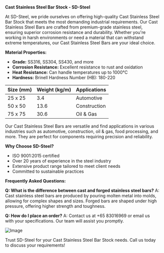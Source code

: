 **Cast Stainless Steel Bar Stock - SD-Steel**

At SD-Steel, we pride ourselves on offering high-quality Cast Stainless Steel Bar Stock that meets the most demanding industrial requirements. Our Cast Stainless Steel Bars are crafted from premium-grade stainless steel, ensuring superior corrosion resistance and durability. Whether you're working in harsh environments or need a material that can withstand extreme temperatures, our Cast Stainless Steel Bars are your ideal choice.

**Material Properties:**
- **Grade:** SS316, SS304, SS430, and more
- **Corrosion Resistance:** Excellent resistance to rust and oxidation
- **Heat Resistance:** Can handle temperatures up to 1000°C
- **Hardness:** Brinell Hardness Number (HB): 180-220

| Size (mm) | Weight (kg/m) | Applications |
|-----------|---------------|--------------|
| 25 x 25   | 3.4           | Automotive    |
| 50 x 50   | 13.6          | Construction  |
| 75 x 75   | 30.6          | Oil & Gas     |

Our Cast Stainless Steel Bars are versatile and find applications in various industries such as automotive, construction, oil & gas, food processing, and more. They are perfect for components requiring precision and reliability.

**Why Choose SD-Steel?**
- ISO 9001:2015 certified
- Over 20 years of experience in the steel industry
- Extensive product range tailored to meet client needs
- Committed to sustainable practices

**Frequently Asked Questions:**

**Q: What is the difference between cast and forged stainless steel bars?**
A: Cast stainless steel bars are produced by pouring molten metal into molds, allowing for complex shapes and sizes. Forged bars are shaped under high pressure, offering higher strength and toughness.

**Q: How do I place an order?**
A: Contact us at +65 83016969 or email us with your specifications. Our team will assist you promptly.

![Image](https://github.com/user-attachments/assets/2567258e-e124-4816-932d-1809bd27ef0b)

Trust SD-Steel for your Cast Stainless Steel Bar Stock needs. Call us today to discuss your requirements!